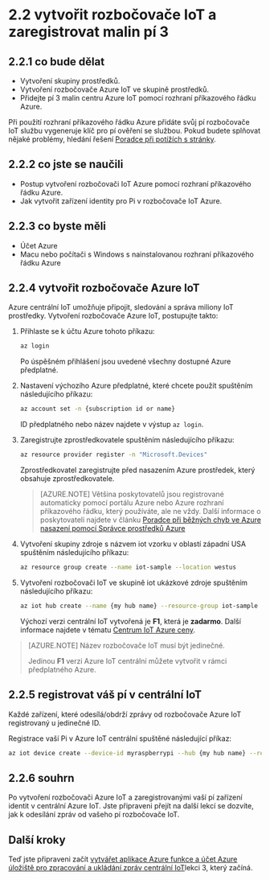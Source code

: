 <properties
 pageTitle="Vytvořit centrum IoT a zaregistrovat malin pí 3 | Microsoft Azure"
 description="Vytvoření skupiny prostředků, vytvořte rozbočovači Azure IoT a zaregistrujte svůj pí v centru Azure IoT pomocí rozhraní příkazového řádku Azure."
 services="iot-hub"
 documentationCenter=""
 authors="shizn"
 manager="timlt"
 tags=""
 keywords=""/>

<tags
 ms.service="iot-hub"
 ms.devlang="multiple"
 ms.topic="article"
 ms.tgt_pltfrm="na"
 ms.workload="na"
 ms.date="10/21/2016"
 ms.author="xshi"/>

# <a name="22-create-your-iot-hub-and-register-your-raspberry-pi-3"></a>2.2 vytvořit rozbočovače IoT a zaregistrovat malin pí 3

## <a name="221-what-you-will-do"></a>2.2.1 co bude dělat

- Vytvoření skupiny prostředků.
- Vytvoření rozbočovače Azure IoT ve skupině prostředků.
- Přidejte pí 3 malin centru Azure IoT pomocí rozhraní příkazového řádku Azure.

Při použití rozhraní příkazového řádku Azure přidáte svůj pí rozbočovače IoT službu vygeneruje klíč pro pí ověření se službou. Pokud budete splňovat nějaké problémy, hledání řešení [Poradce při potížích s stránky](iot-hub-raspberry-pi-kit-node-troubleshooting.md).

## <a name="222-what-you-will-learn"></a>2.2.2 co jste se naučili

- Postup vytvoření rozbočovači IoT Azure pomocí rozhraní příkazového řádku Azure.
- Jak vytvořit zařízení identity pro Pi v rozbočovače IoT Azure.

## <a name="223-what-you-need"></a>2.2.3 co byste měli

- Účet Azure
- Macu nebo počítači s Windows s nainstalovanou rozhraní příkazového řádku Azure

## <a name="224-create-your-azure-iot-hub"></a>2.2.4 vytvořit rozbočovače Azure IoT

Azure centrální IoT umožňuje připojit, sledování a správa miliony IoT prostředky. Vytvoření rozbočovače Azure IoT, postupujte takto:

1. Přihlaste se k účtu Azure tohoto příkazu:

    ```bash
    az login
    ```

    Po úspěšném přihlášení jsou uvedené všechny dostupné Azure předplatné.

2. Nastavení výchozího Azure předplatné, které chcete použít spuštěním následujícího příkazu:

    ```bash
    az account set -n {subscription id or name}
    ```

    ID předplatného nebo název najdete v výstup `az login`.

3. Zaregistrujte zprostředkovatele spuštěním následujícího příkazu:

    ```bash
    az resource provider register -n "Microsoft.Devices"
    ```

    Zprostředkovatel zaregistrujte před nasazením Azure prostředek, který obsahuje zprostředkovatele.

    > [AZURE.NOTE] Většina poskytovatelů jsou registrované automaticky pomocí portálu Azure nebo Azure rozhraní příkazového řádku, který používáte, ale ne vždy. Další informace o poskytovateli najdete v článku [Poradce při běžných chyb ve Azure nasazení pomocí Správce prostředků Azure](../resource-manager-common-deployment-errors.md)

4. Vytvoření skupiny zdroje s názvem iot vzorku v oblastí západní USA spuštěním následujícího příkazu:

    ```bash
    az resource group create --name iot-sample --location westus
    ```

5. Vytvoření rozbočovači IoT ve skupině iot ukázkové zdroje spuštěním následujícího příkazu:

    ```bash
    az iot hub create --name {my hub name} --resource-group iot-sample
    ```

    Výchozí verzi centrální IoT vytvořená je **F1**, která je **zadarmo**. Další informace najdete v tématu [Centrum IoT Azure ceny](https://azure.microsoft.com/pricing/details/iot-hub/).

> [AZURE.NOTE] Název rozbočovače IoT musí být jedinečné.
>
> Jedinou **F1** verzi Azure IoT centrální můžete vytvořit v rámci předplatného Azure.

## <a name="225-register-your-pi-in-your-iot-hub"></a>2.2.5 registrovat váš pí v centrální IoT

Každé zařízení, které odesílá/obdrží zprávy od rozbočovače Azure IoT registrovaný u jedinečné ID.

Registrace vaší Pi v Azure IoT centrální spuštěné následující příkaz:

```bash
az iot device create --device-id myraspberrypi --hub {my hub name} --resource-group iot-sample
```

## <a name="226-summary"></a>2.2.6 souhrn

Po vytvoření rozbočovači Azure IoT a zaregistrovanými vaší pí zařízení identit v centrální Azure IoT. Jste připraveni přejít na další lekcí se dozvíte, jak k odesílání zpráv od vašeho pí rozbočovače IoT.

## <a name="next-steps"></a>Další kroky

Teď jste připraveni začít [vytvářet aplikace Azure funkce a účet Azure úložiště pro zpracování a ukládání zpráv centrální IoT](iot-hub-raspberry-pi-kit-node-lesson3-deploy-resource-manager-template.md)lekci 3, který začíná.